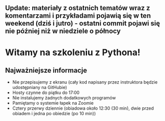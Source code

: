 ## Update: materiały z ostatnich tematów wraz z komentarzami i przykładami pojawią się w ten weekend (dziś i jutro) - ostatni commit pojawi się nie później niż w niedziele o północy

# Witamy na szkoleniu z Pythona!

## Najważniejsze informacje

* Nie przepisujemy z ekranu (cały kod napisany przez instruktora będzie udostępniany na GitHubie)
* Hosty czynne do piątku do 17:00
* Nie instalujemy żadnych dodatkowych programów
* Pamiętamy o systemie łapek na Zoomie
* Cztery przerwy dziennie (obiadowa około 12:30 (30 min), dwie przed obiadem i jedna po obiedzie (po 10 min))
 
